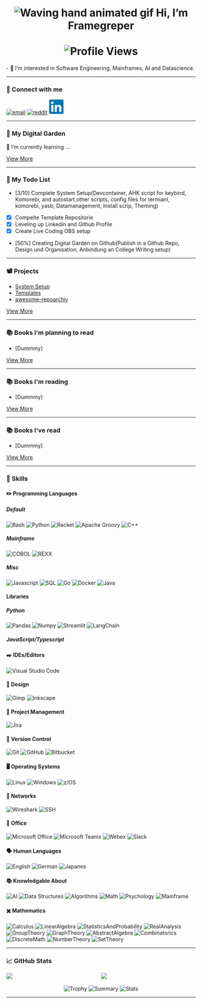 <h1 align='center'>
    <img src='https://raw.githubusercontent.com/MartinHeinz/MartinHeinz/master/wave.gif' 
        alt='Waving hand animated gif'
        height='30px'
        width='30px' />
 Hi, I’m Framegreper <br />
  <br />
  <img src='https://komarev.com/ghpvc/?username=Framegreper&color=green&style=for-the-badge'
    alt='Profile Views' />
</h1>
- 👀 I’m interested in Software Engineering, Mainframes, AI and Datascience.

---

### 🔗 Connect with me
<a href='dominik.broder@living-mainframe.de' target='_blank'><img src='https://cdn.pixabay.com/photo/2016/01/26/17/15/gmail-1162901_960_720.png' alt='email' width='40' height='40'/></a>
<a href='https://www.reddit.com/user/Framegreper/'><img src='https://user-images.githubusercontent.com/57925294/136809422-7a0e564f-e112-4e40-8635-c0ed846844b6.png' alt='reddit' width='40' height='40'/></a>
<a href='https://www.linkedin.com/in/dominik-broder-010107286/' target='_blank'><img src='https://raw.githubusercontent.com/devicons/devicon/master/icons/linkedin/linkedin-original.svg' alt='linkedin' width='40' height='40'/></a>

---

### 📕 My Digital Garden
<!-- BLOG-POST-LIST:START -->
🌱 I’m currently learning ... 
<!-- BLOG-POST-LIST:END -->

[View More](https://Framegreper.github.io/Digital-Garden/)

---

### 📝 My Todo List

<!-- TODO-IST:START -->
- [3/10] Complete System Setup(Devcontainer, AHK script for keybind, Komorebi, and autostart,other scripts, config files for termianl, komorebi, yasb, Datamanagement, Install scrip, Theming)
- [x] Compelte Template Repositorie
- [x] Leveling up Linkedin and Github Profile
- [x] Create Live Coding OBS setup
- [50%] Creating Digital Garden on Github(Publish in a Github Repo, Design und Organisation, Anbindung an College Writing setup)
<!-- TODO-IST:END -->

---

### 📽️ Projects

<!-- PROJECTS:START -->
- [System Setup](https://github.com/Framegreper/System-Setup)
- [Templates](https://github.com/Framegreper/Templates)
- [awesome-repoarchiv](https://github.com/Framegreper/awesome-repoarchiv)
<!-- PROJECTS:END -->

[View More](https://github.com/Framegreper?tab=repositories)

---

### 📚 Books I'm planning to read

<!-- GOODREADS-FUTURE-READ-LIST:START -->
- [Dummmy]
<!-- GOODREADS-FUTURE-READ-LIST:END -->

[View More](https://www.goodreads.com/review/list/178544012-dominik?ref=nav_mybooks&shelf=to-read)

---

### 📚 Books I'm reading

<!-- GOODREADS-LIST:START -->
- [Dummmy]
<!-- GOODREADS-LIST:END -->

[View More](https://www.goodreads.com/review/list/178544012-dominik?ref=nav_mybooks&shelf=currently-reading)

---

### 📚 Books I've read

<!-- GOODREADS-READ-LIST:START -->
- [Dummmy]
<!-- GOODREADS-READ-LIST:END -->

[View More](https://www.goodreads.com/review/list/178544012-dominik?ref=nav_mybooks&shelf=read)

---

### 🔧 Skills

#### ✏️ Programming Languages
##### Default
![Bash](https://img.shields.io/badge/bash-4eaa25.svg?style=for-the-badge&logo=gnubash&logoColor=white)
![Python](https://img.shields.io/badge/python-3670a0?style=for-the-badge&logo=python&logoColor=white)
![Racket](https://img.shields.io/badge/Racket-9f1d20?style=for-the-badge&logo=racket&logoColor=white)
![Apache Groovy](https://img.shields.io/badge/Apache%20Groovy-4298B8.svg?style=for-the-badge&logo=Apache+Groovy&logoColor=white)
![C++](https://img.shields.io/badge/c++-%2300599C.svg?style=for-the-badge&logo=c%2B%2B&logoColor=white)
##### Mainframe 
![COBOL](https://img.shields.io/badge/COBOL-005ca5?style=for-the-badge&logo=cobol&logoColor=white)
![REXX](https://img.shields.io/badge/REXX-4d4d4d?style=for-the-badge&logo=rexx&logoColor=white)
##### Misc
![Javascript](https://img.shields.io/badge/javascript-f7df1e.svg?style=for-the-badge&logo=javascript&logoColor=white)
![SQL](https://img.shields.io/badge/sql-F29111.svg?style=for-the-badge&logo=mysql&logoColor=white)
![Go](https://img.shields.io/badge/go-00add8.svg?style=for-the-badge&logo=go&logoColor=white)
![Docker](https://img.shields.io/badge/docker-2496ed.svg?style=for-the-badge&logo=docker&logoColor=white)
![Java](https://img.shields.io/badge/java-%23ED8B00.svg?style=for-the-badge&logo=java&logoColor=white)


#### Libraries

##### Python
![Pandas](https://img.shields.io/badge/pandas-150458.svg?style=for-the-badge&logo=Pandas&logoColor=white)
![Numpy](https://img.shields.io/badge/numpy-013243.svg?style=for-the-badge&logo=numpy&logoColor=white)
![Streamlit](https://img.shields.io/badge/streamlit-FF4B4B.svg?style=for-the-badge&logo=streamlit&logoColor=white)
![LangChain](https://img.shields.io/badge/LangChain-blue?style=for-the-badge&logo=data:image/svg+xml;base64,PHN2ZyB2aWV...Cg==&logoColor=white)


##### JavaScript/Typescript

#### ✒️ IDEs/Editors
![Visual Studio Code](https://img.shields.io/badge/visual%20Studio%20Code-007acc.svg?style=for-the-badge&logo=visual-studio-code&logoColor=white)

#### 🎨 Design
![Gimp](https://img.shields.io/badge/gimp-5c5543?style=for-the-badge&logo=gimp&logoColor=white)
![Inkscape](https://img.shields.io/badge/inkscape-050505.svg?style=for-the-badge&logo=inkscape&logoColor=white)

#### 📑 Project Management
![Jira](https://img.shields.io/badge/jira-0052CC.svg?style=for-the-badge&logo=jira&logoColor=white)


#### 🔢 Version Control
![Git](https://img.shields.io/badge/git-f05032.svg?style=for-the-badge&logo=git&logoColor=white)
![GitHub](https://img.shields.io/badge/github-181717.svg?style=for-the-badge&logo=github&logoColor=white)
![Bitbucket](https://img.shields.io/badge/bitbucket-0052CC.svg?style=for-the-badge&logo=bitbucket&logoColor=white)

#### 🖥️ Operating Systems
![Linux](https://img.shields.io/badge/Linux-FCC624?style=for-the-badge&logo=linux&logoColor=black)
![Windows](https://img.shields.io/badge/Windows-0078D6?style=for-the-badge&logo=windows&logoColor=white)
![z/OS](https://img.shields.io/badge/z%2FOS-0073ae?style=for-the-badge&logoColor=white)

#### 🔌 Networks
![Wireshark](https://img.shields.io/badge/wireshark-1679a7?style=for-the-badge&logo=wireshark&logoColor=white)
![SSH](https://img.shields.io/badge/ssh-505050?style=for-the-badge)

#### 🏢 Office
![Microsoft Office](https://img.shields.io/badge/Microsoft%20Office-D83B01?style=for-the-badge&logo=microsoft-office&logoColor=white)
![Microsoft Teams](https://img.shields.io/badge/Microsoft_Teams-6264A7.svg?style=for-the-badge&logo=microsoft-teams&logoColor=white)
![Webex](https://img.shields.io/badge/Webex-00a2ed?style=for-the-badge&logoColor=white)
![Slack](https://img.shields.io/badge/slack-4A154B.svg?style=for-the-badge&logo=slack&logoColor=white)


#### 🗣️ Human Languages
![English](https://img.shields.io/badge/english-3670A0?style=for-the-badge&logoColor=white)
![German](https://img.shields.io/badge/german-3670A0?style=for-the-badge&logoColor=white)
![Japanes](https://img.shields.io/badge/japanes-3670A0?style=for-the-badge&logoColor=white)

#### 📚 Knowledgable About
![AI](https://img.shields.io/badge/ai-black.svg?style=for-the-badge)
![Data Structures](https://img.shields.io/badge/data%20structures-black.svg?style=for-the-badge)
![Algorithms](https://img.shields.io/badge/algorithms-black.svg?style=for-the-badge)
![Math](https://img.shields.io/badge/math-black.svg?style=for-the-badge)
![Psychology](https://img.shields.io/badge/pychology-black.svg?style=for-the-badge)
![Mainframe](https://img.shields.io/badge/mainframe-black.svg?style=for-the-badge)

#### ✖️ Mathematics
![Calculus](https://img.shields.io/badge/calculus-black.svg?style=for-the-badge)
![LinearAlgebra](https://img.shields.io/badge/linear%20algebra-black.svg?style=for-the-badge)
![StatisticsAndProbability](https://img.shields.io/badge/statistics%20and%20probability-black.svg?style=for-the-badge)
![RealAnalysis](https://img.shields.io/badge/real%20analysis-black.svg?style=for-the-badge)
![GroupTheory](https://img.shields.io/badge/group%20theory-black.svg?style=for-the-badge)
![GraphTheory](https://img.shields.io/badge/graph%20theory-black.svg?style=for-the-badge)
![AbstractAlgebra](https://img.shields.io/badge/abstract%20algebra-black.svg?style=for-the-badge)
![Combinatorics](https://img.shields.io/badge/combinatorics-black.svg?style=for-the-badge)
![DiscreteMath](https://img.shields.io/badge/discrete%20math-black.svg?style=for-the-badge)
![NumberTheory](https://img.shields.io/badge/number%20theory-black.svg?style=for-the-badge)
![SetTheory](https://img.shields.io/badge/set%20theory-black.svg?style=for-the-badge)

---

### 📈 GitHub Stats
<div align='center'>
  <img src='https://github-readme-stats.vercel.app/api?username=Framegreper&show_icons=true&theme=nord&count_private=true&line_height=40'  align='left' />
  <img src='https://github-readme-stats.vercel.app/api/top-langs/?username=Framegreper&theme=nord&langs_count=5' />

  ![Trophy](https://github-profile-trophy.vercel.app/?username=Framegreper&theme=nord&row=1&column=7)
  ![Summary](https://github-profile-summary-cards.vercel.app/api/cards/productive-time?username=Framegreper&theme=nord_dark)
  ![Stats](https://github-readme-streak-stats.herokuapp.com/?user=Framegreper&theme=nord)
</div>

---
<!---
Framegreper/Framegreper is a ✨ special ✨ repository because its `README.md` (this file) appears on your GitHub profile.
You can click the Preview link to take a look at your changes.
--->
